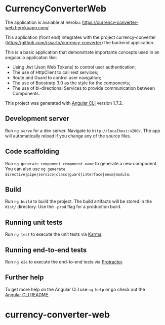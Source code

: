 # CurrencyConverterWeb
The application is avaiable at heroku: 
  https://currency-converter-web.herokuapp.com/

This application (front end) integrates with the project currency-converter (https://github.com/rssarto/currency-converter) the backend application.

This is a basic application that demonstrate importante concepts used in an angular.io applicaton like: <br/>
<ul>
  <li>Using Jwt (Json Web Tokens) to control user authentication;</li>
  <li>The use of HttpClient to call rest services;</li>
  <li>Route and Guard to control user navigation;</li>
  <li>The use of Boostratp 3.0 as the style for the components;</li>
  <li>The use of bi-directional Services to provide communication between Components.</li>
</ul>

This project was generated with [Angular CLI](https://github.com/angular/angular-cli) version 1.7.2.

## Development server

Run `ng serve` for a dev server. Navigate to `http://localhost:4200/`. The app will automatically reload if you change any of the source files.

## Code scaffolding

Run `ng generate component component-name` to generate a new component. You can also use `ng generate directive|pipe|service|class|guard|interface|enum|module`.

## Build

Run `ng build` to build the project. The build artifacts will be stored in the `dist/` directory. Use the `-prod` flag for a production build.

## Running unit tests

Run `ng test` to execute the unit tests via [Karma](https://karma-runner.github.io).

## Running end-to-end tests

Run `ng e2e` to execute the end-to-end tests via [Protractor](http://www.protractortest.org/).

## Further help

To get more help on the Angular CLI use `ng help` or go check out the [Angular CLI README](https://github.com/angular/angular-cli/blob/master/README.md).
# currency-converter-web
